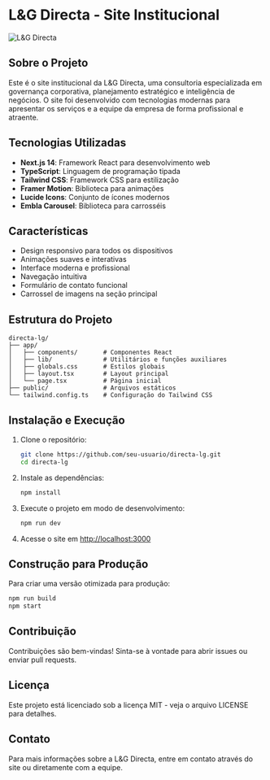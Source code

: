 # L&G Directa - Site Institucional

![L&G Directa](public/logo.png)

## Sobre o Projeto

Este é o site institucional da L&G Directa, uma consultoria especializada em governança corporativa, planejamento estratégico e inteligência de negócios. O site foi desenvolvido com tecnologias modernas para apresentar os serviços e a equipe da empresa de forma profissional e atraente.

## Tecnologias Utilizadas

- **Next.js 14**: Framework React para desenvolvimento web
- **TypeScript**: Linguagem de programação tipada
- **Tailwind CSS**: Framework CSS para estilização
- **Framer Motion**: Biblioteca para animações
- **Lucide Icons**: Conjunto de ícones modernos
- **Embla Carousel**: Biblioteca para carrosséis

## Características

- Design responsivo para todos os dispositivos
- Animações suaves e interativas
- Interface moderna e profissional
- Navegação intuitiva
- Formulário de contato funcional
- Carrossel de imagens na seção principal

## Estrutura do Projeto

```
directa-lg/
├── app/
│   ├── components/       # Componentes React
│   ├── lib/              # Utilitários e funções auxiliares
│   ├── globals.css       # Estilos globais
│   ├── layout.tsx        # Layout principal
│   └── page.tsx          # Página inicial
├── public/               # Arquivos estáticos
└── tailwind.config.ts    # Configuração do Tailwind CSS
```

## Instalação e Execução

1. Clone o repositório:
   ```bash
   git clone https://github.com/seu-usuario/directa-lg.git
   cd directa-lg
   ```

2. Instale as dependências:
   ```bash
   npm install
   ```

3. Execute o projeto em modo de desenvolvimento:
   ```bash
   npm run dev
   ```

4. Acesse o site em [http://localhost:3000](http://localhost:3000)

## Construção para Produção

Para criar uma versão otimizada para produção:

```bash
npm run build
npm start
```

## Contribuição

Contribuições são bem-vindas! Sinta-se à vontade para abrir issues ou enviar pull requests.

## Licença

Este projeto está licenciado sob a licença MIT - veja o arquivo LICENSE para detalhes.

## Contato

Para mais informações sobre a L&G Directa, entre em contato através do site ou diretamente com a equipe.
